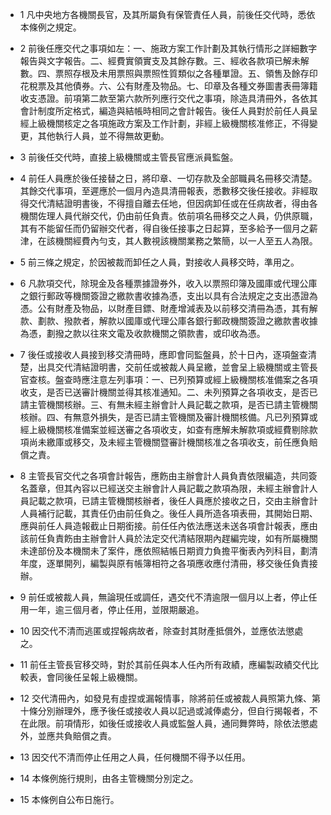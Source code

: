 * 1 凡中央地方各機關長官，及其所屬負有保管責任人員，前後任交代時，悉依本條例之規定。

* 2 前後任應交代之事項如左：一、施政方案工作計劃及其執行情形之詳細數字報告與文字報告。二、經費實領實支及其餘存數。三、經收各款項已解未解數。四、票照存根及未用票照與票照性質類似之各種單證。五、領售及餘存印花稅票及其他債券。六、公有財產及物品。七、印章及各種文券圖書表冊簿籍收支憑證。前項第二款至第六款所列應行交代之事項，除造具清冊外，各依其會計制度所定格式，編造與結帳時相同之會計報告。後任人員對於前任人員呈經上級機關核定之各項施政方案及工作計劃，非經上級機關核准修正，不得變更，其他執行人員，並不得無故更動。

* 3 前後任交代時，直接上級機關或主管長官應派員監盤。

* 4 前任人員應於後任接替之日，將印章、一切存款及全部職員名冊移交清楚。其餘交代事項，至遲應於一個月內造具清冊報表，悉數移交後任接收。非經取得交代清結證明書後，不得擅自離去任地，但因病卸任或在任病故者，得由各機關佐理人員代辦交代，仍由前任負責。依前項名冊移交之人員，仍供原職，其有不能留任而仍留辦交代者，得自後任接事之日起算，至多給予一個月之薪津，在該機關經費內勻支，其人數視該機關業務之繁簡，以一人至五人為限。

* 5 前三條之規定，於因被裁而卸任之人員，對接收人員移交時，準用之。

* 6 凡款項交代，除現金及各種票據證券外，收入以票照印簿及國庫或代理公庫之銀行郵政等機關簽證之繳款書收據為憑，支出以具有合法規定之支出憑證為憑。公有財產及物品，以財產目鏢、財產增減表及以前移交清冊為憑，其有解款、劃款、撥款者，解款以國庫或代理公庫各銀行郵政機關簽證之繳款書收據為憑，劃撥之款以往來文電及收款機關之領款書，或印收為憑。

* 7 後任或接收人員接到移交清冊時，應即會同監盤員，於十日內，逐項盤查清楚，出具交代清結證明書，交前任或被裁人員呈繳，並會呈上級機關或主管長官查核。盤查時應注意左列事項：一、已列預算或經上級機關核准備案之各項收支，是否已送審計機關並得其核准通知。二、未列預算之各項收支，是否已請主管機關核辦。三、有無未經主辦會計人員記載之款項，是否已請主管機關核辦。四、有無意外損失，是否已請主管機關及審計機關核備。凡已列預算或經上級機關核准備案並經送審之各項收支，如查有應解未解款項或經費剔除款項尚未繳庫或移交，及未經主管機關暨審計機關核准之各項收支，前任應負賠償之責。

* 8 主管長官交代之各項會計報告，應飭由主辦會計人員負責依限編造，共同簽名蓋章，但其內容以已經送交主辦會計人員記載之款項為限，未經主辦會計人員記載之款項，已請主管機關核辦者，後任人員應於接收之日，交由主辦會計人員補行記載，其責任仍由前任負之。後任人員所造各項表冊，其開始日期、應與前任人員造報截止日期銜接。前任任內依法應送未送各項會計報表，應由該前任負責飭由主辦會計人員於法定交代清結限期內趕編完竣，如有所屬機關未達部份及本機關未了案件，應依照結帳日期資力負擔平衡表內列科目，劃清年度，逐單開列，編製與原有帳簿相符之各項應收應付清冊，移交後任負責接辦。

* 9 前任或被裁人員，無論現任或調任，遇交代不清逾限一個月以上者，停止任用一年，逾三個月者，停止任用，並限期嚴追。

* 10 因交代不清而逃匿或捏報病故者，除查封其財產抵償外，並應依法懲處之。

* 11 前任主管長官移交時，對於其前任與本人任內所有政績，應編製政績交代比較表，會同後任呈報上級機關。

* 12 交代清冊內，如發見有虛捏或漏報情事，除將前任或被裁人員照第九條、第十條分別辦理外，應予後任或接收人員以記過或減俸處分，但自行揭報者，不在此限。前項情形，如後任或接收人員或監盤人員，通同舞弊時，除依法懲處外，並應共負賠償之責。

* 13 因交代不清而停止任用之人員，任何機關不得予以任用。

* 14 本條例施行規則，由各主管機關分別定之。

* 15 本條例自公布日施行。

